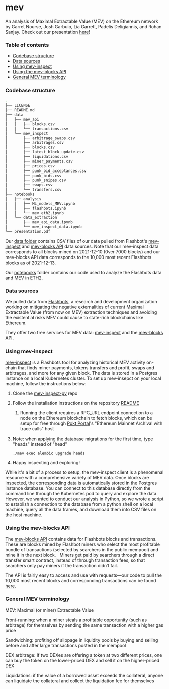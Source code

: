 # mev

An analysis of Maximal Extractable Value (MEV) on the Ethereum network by Garret Nourse, Josh Garbuio, Lia Garrett, Padelis Deligiannis, and Rohan Sanjay. Check out our presentation [here](https://docs.google.com/presentation/d/1rjGLqzAC9AX6Zu7wz3HW_WnYiwd6P-zHn4CMNgsUalU/edit#slide=id.gf093013c0a_0_16)!

### Table of contents

- [Codebase structure](#Codebase-structure)
- [Data sources](#Data-sources)
- [Using mev-inspect](#Using-mev-inspect)
- [Using the mev-blocks API](#Using-the-mev-blocks-API)
- [General MEV terminology](#General-MEV-terminology)

### Codebase structure

```bash
.
├── LICENSE
├── README.md
├── data
│   ├── mev_api
│   │   ├── blocks.csv
│   │   └── transactions.csv
│   └── mev_inspect
│       ├── arbitrage_swaps.csv
│       ├── arbitrages.csv
│       ├── blocks.csv
│       ├── latest_block_update.csv
│       ├── liquidations.csv
│       ├── miner_payments.csv
│       ├── prices.csv
│       ├── punk_bid_acceptances.csv
│       ├── punk_bids.csv
│       ├── punk_snipes.csv
│       ├── swaps.csv
│       └── transfers.csv
├── notebooks
│   ├── analysis
│   │   ├── ML_models_MEV.ipynb
│   │   ├── flashbots.ipynb
│   │   └── mev_eth2.ipynb
│   └── data_extraction
│       ├── mev_api_data.ipynb
│       └── mev_inspect_data.ipynb
└── presentation.pdf
```

Our [data folder](https://github.com/rohansanjay/math-446-mev/tree/main/data) contains CSV files of our data pulled from Flashbot's [mev-inspect](https://docs.flashbots.net/flashbots-data/mev-inspect-py/overview) and [mev-blocks API](https://docs.flashbots.net/flashbots-data/blockapi) data sources. Note that our mev-inspect data corresponds to all blocks mined on 2021-12-10 (0ver 7000 blocks) and our mev-blocks API data corresponds to the 10,000 most recent Flashbots blocks as of 2021-12-13. 

Our [notebooks](https://github.com/rohansanjay/math-446-mev/tree/main/notebooks) folder contains our code used to analyze the Flashbots data and MEV in ETH2. 

### Data sources

We pulled data from [Flashbots](https://docs.flashbots.net/), a research and development organization working on mitigating the negative externalities of current Maximal Extractable Value (from now on MEV) extraction techniques and avoiding the existential risks MEV could cause to state-rich blockchains like Ethereum.

They offer two free services for MEV data: [mev-inspect](https://docs.flashbots.net/flashbots-data/mev-inspect-py/overview) and the [mev-blocks API](https://docs.flashbots.net/flashbots-data/blockapi).

### Using mev-inspect

[mev-inspect](https://docs.flashbots.net/flashbots-data/mev-inspect-py/overview) is a Flashbots tool for analyzing historical MEV activity on-chain that finds miner payments, tokens transfers and profit, swaps and arbitrages, and more for any given block. The data is stored in a Postgres instance on a local Kubernetes cluster. To set up mev-insepct on your local machine, follow the instructions below: 

1. Clone the [mev-inspect-py](https://github.com/flashbots/mev-inspect-py) repo

2. Follow the installation instructions on the repository [README](https://github.com/flashbots/mev-inspect-py#readme)

   1. Running the client requires a RPC_URL endpoint connection to a node on the Ethereum blockchain to fetch blocks, which can be setup for free through [Pokt Portal](https://www.portal.pokt.network/#1)'s "Ethereum Mainnet Archival with trace calls" host

3. Note: when applying the database migrations for the first time, type "heads" instead of "head"

   ```./mev exec alembic upgrade heads```

4. Happy inspecting and exploring!

While it's a bit of a process to setup, the mev-inspect client is a phenomenal resource with a comprehensive variety of MEV data. Once blocks are inspected, the corresponding data is automatically stored in the Postgres instance database. You can connect to this database directly from the command line through the Kubernetes pod to query and explore the data. However, we wanted to conduct our analysis in Python, so we wrote a [script](https://github.com/rohansanjay/math-446-mev/blob/main/notebooks/data_extraction/mev_inspect_data.ipynb) to establish a connection  to the database from a python shell on a local machine, query all the data frames, and download them into CSV files on the host machine. 

### Using the mev-blocks API

The [mev-blocks API](https://blocks.flashbots.net/) contains data for Flashbots blocks and transactions. These are blocks mined by Flashbot miners who select the most profitable bundle of transactions (selected by searchers in the public mempool) and mine it in the next block.   Miners get paid by searchers through a direct transfer smart contract, instead of through transaction fees, so that searchers only pay miners if the transaction didn’t fail.     

The API is fairly easy to access and use with requests—our code to pull the 10,000 most recent blocks and corresponding transactions can be found [here](https://github.com/rohansanjay/math-446-mev/blob/main/notebooks/data_extraction/mev_api_data.ipynb).

### General MEV terminology 

MEV: Maximal (or miner) Extractable Value

Front-running: when a miner steals a profitable opportunity (such as arbitrage) for themselves by sending the same transaction with a higher gas price

Sandwiching: profiting off slippage in liquidity pools by buying and selling before and after large transactions posted in the mempool

DEX arbitrage: If two DEXes are offering a token at two different prices, one can buy the token on the lower-priced DEX and sell it on the higher-priced DEX

Liquidations: if the value of a borrowed asset exceeds the collateral, anyone can liquidate the collateral and collect the liquidation fee for themselves
